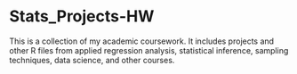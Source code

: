 # Stats_Projects-HW
This is a collection of my academic coursework. It includes projects and other R files from applied regression analysis, statistical inference, sampling techniques, data science, and other courses.
